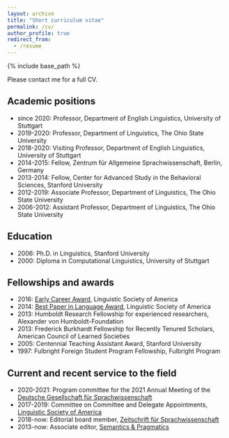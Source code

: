 ```yaml
---
layout: archive
title: "Short curriculum vitae"
permalink: /cv/
author_profile: true
redirect_from:
  - /resume
---
```


{% include base_path %}

Please contact me for a full CV.

## Academic positions

* since 2020: Professor, Department of English Linguistics, University of Stuttgart
* 2019-2020: Professor, Department of Linguistics, The Ohio State University
* 2018-2020: Visiting Professor, Department of English Linguistics, University of Stuttgart
* 2014-2015: Fellow, Zentrum für Allgemeine Sprachwissenschaft, Berlin, Germany
* 2013-2014: Fellow, Center for Advanced Study in the Behavioral Sciences, Stanford University
* 2012-2019: Associate Professor, Department of Linguistics, The Ohio State University
* 2006-2012: Assistant Professor, Department of Linguistics, The Ohio State University

## Education

* 2006: Ph.D. in Linguistics, Stanford University
* 2000: Diploma in Computational Linguistics, University of Stuttgart

## Fellowships and awards

* 2016: [Early Career Award](https://www.linguisticsociety.org/about/who-we-are/lsa-awards#early-career), Linguistic Society of America
* 2014: [Best Paper in Language Award](https://www.linguisticsociety.org/about/who-we-are/lsa-awards#best-language), Linguistic Society of America
* 2013: Humboldt Research Fellowship for experienced researchers, Alexander von Humboldt-Foundation
* 2013: Frederick Burkhardt Fellowship for Recently Tenured Scholars, American Council of Learned Societies
* 2005: Centennial Teaching Assistant Award, Stanford University
* 1997: Fulbright Foreign Student Program Fellowship, Fulbright Program
  
## Current and recent service to the field

* 2020-2021: Program committee for the 2021 Annual Meeting of the [Deutsche Gesellschaft für Sprachwissenschaft](https://dgfs.de/de/)
* 2017-2019: Committee on Committee and Delegate Appointments, [Linguistic Society of America](https://lsadc.org)
* 2018-now: Editorial board member, [Zeitschrift für Sprachwissenschaft](https://dgfs.de/de/inhalt/zeitschrift-zs.html)
* 2013-now: Associate editor, [Semantics & Pragmatics](https://semprag.org)


